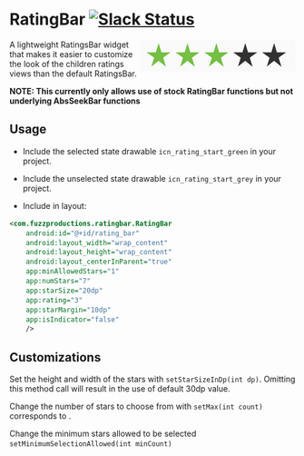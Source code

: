 RatingBar [![Slack Status](https://fuzz-opensource.herokuapp.com/badge.svg)](https://fuzz-opensource.herokuapp.com/)
=========================

<img src="art/demo.png" width="275" align="right"/>

A lightweight RatingsBar widget that makes it easier to customize the look of the children ratings views than the default RatingsBar.

**NOTE: This currently only allows use of stock RatingBar functions but not underlying AbsSeekBar functions**

Usage
-----

- Include the selected state drawable `icn_rating_start_green` in your project.
- Include the unselected state drawable `icn_rating_start_grey` in your project.

- Include in layout:

```xml
<com.fuzzproductions.ratingbar.RatingBar
    android:id="@+id/rating_bar"
    android:layout_width="wrap_content"
    android:layout_height="wrap_content"
    android:layout_centerInParent="true"
    app:minAllowedStars="1"
    app:numStars="7"
    app:starSize="20dp"
    app:rating="3"
    app:starMargin="10dp"
    app:isIndicator="false"
    />
```

Customizations
--------------

Set the height and width of the stars with `setStarSizeInDp(int dp)`. Omitting this method call will result in the use of
default 30dp value.

Change the number of stars to choose from with `setMax(int count)` corresponds to .

Change the minimum stars allowed to be selected `setMinimumSelectionAllowed(int minCount)`
